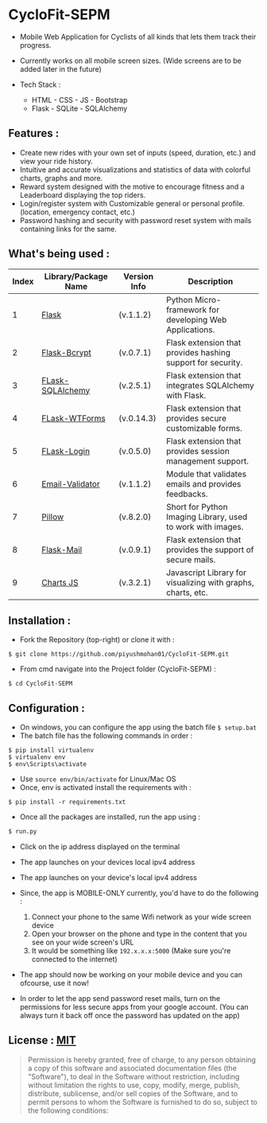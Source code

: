 # CycloFit-SEPM

- Mobile Web Application for Cyclists of all kinds that lets them track their progress.
- Currently works on all mobile screen sizes. (Wide screens are to be added later in the future)
- Tech Stack :

  - HTML - CSS - JS - Bootstrap
  - Flask - SQLite - SQLAlchemy

## Features :
  - Create new rides with your own set of inputs (speed, duration, etc.) and view your ride history.
  - Intuitive and accurate visualizations and statistics of data with colorful charts, graphs and more.
  - Reward system designed with the motive to encourage fitness and a Leaderboard displaying the top riders.
  - Login/register system with Customizable general or personal profile. (location, emergency contact, etc.)
  - Password hashing and security with password reset system with mails containing links for the same.

## What's being used :
Index | Library/Package Name | Version Info | Description
-- | -- | -- | --
1 | [Flask](https://flask.palletsprojects.com/en/1.1.x/) | (v.1.1.2) | Python Micro-framework for developing Web Applications.
2 | [Flask-Bcrypt](https://flask-bcrypt.readthedocs.io/en/latest/) | (v.0.7.1) | Flask extension that provides hashing support for security.
3 | [FLask-SQLAlchemy](https://flask-sqlalchemy.palletsprojects.com/en/2.x/) | (v.2.5.1) | Flask extension that integrates SQLAlchemy with Flask.
4 | [FLask-WTForms](https://flask-wtf.readthedocs.io/en/stable/) | (v.0.14.3) | Flask extension that provides secure customizable forms.
5 | [FLask-Login](https://flask-login.readthedocs.io/en/latest/) | (v.0.5.0) | Flask extension that provides session management support.
6 | [Email-Validator](https://pypi.org/project/email-validator/) | (v.1.1.2) | Module that validates emails and provides feedbacks.
7 | [Pillow](https://pillow.readthedocs.io/en/stable/) | (v.8.2.0) | Short for Python Imaging Library, used to work with images.
8 | [Flask-Mail](https://pythonhosted.org/Flask-Mail/) | (v.0.9.1) | Flask extension that provides the support of secure mails.
9 | [Charts JS](https://www.chartjs.org/docs/latest/) | (v.3.2.1) | Javascript Library for visualizing with graphs, charts, etc.

## Installation :
- Fork the Repository (top-right) or clone it with :
```
$ git clone https://github.com/piyushmohan01/CycloFit-SEPM.git
```
- From cmd navigate into the Project folder (CycloFit-SEPM) :
```
$ cd CycloFit-SEPM
```

## Configuration :
- On windows, you can configure the app using the batch file `$ setup.bat` 
- The batch file has the following commands in order :
```
$ pip install virtualenv
$ virtualenv env
$ env\Scripts\activate
```
- Use `source env/bin/activate` for Linux/Mac OS
- Once, env is activated install the requirements with :
```
$ pip install -r requirements.txt
```
- Once all the packages are installed, run the app using :
```python
$ run.py
```
- Click on the ip address displayed on the terminal
- The app launches on your devices local ipv4 address 
- The app launches on your device's local ipv4 address
- Since, the app is MOBILE-ONLY currently, you'd have to do the following :

  1. Connect your phone to the same Wifi network as your wide screen device
  1. Open your browser on the phone and type in the content that you see on your wide screen's URL
  1. It would be something like `192.x.x.x:5000` (Make sure you're connected to the internet)
 
- The app should now be working on your mobile device and you can ofcourse, use it now!
- In order to let the app send password reset mails, turn on the permissions for less secure apps from your google account. (You can always turn it back off once the password has updated on the app)

## License : [MIT](https://github.com/piyushmohan01/CycloFit-SEPM/blob/master/LICENSE)
> Permission is hereby granted, free of charge, to any person obtaining a copy
  of this software and associated documentation files (the "Software"), to deal
  in the Software without restriction, including without limitation the rights
  to use, copy, modify, merge, publish, distribute, sublicense, and/or sell
  copies of the Software, and to permit persons to whom the Software is
  furnished to do so, subject to the following conditions:
